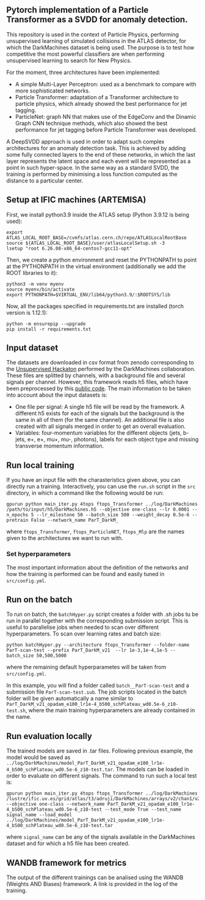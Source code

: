 ## Pytorch implementation of a Particle Transformer as a SVDD for anomaly detection.
This repository is used in the context of Particle Physics, performing unsupervised learning of simulated collisions in the ATLAS detector, for which the DarkMachines dataset is being used. The purpose is to test how competitive the most powerful classifiers are when performing unsupervised learning to search for New Physics.

For the moment, three architectures have been implemented:
* A simple Multi-Layer Perceptron: used as a benchmark to compare with more sophisticated networks.
* Particle Transformer: adaptation of a Transformer architecture to particle physics, which already showed the best performance for jet tagging.
* ParticleNet: graph NN that makes use of the EdgeConv and the Dinamic Graph CNN technique methods, which also showed the best performance for jet tagging before Particle Transformer was developed.

A DeepSVDD approach is used in order to adapt such complex architectures for an anomaly detection task. This is achieved by adding some fully connected layers to the end of these networks, in which the last layer represents the latent space and each event will be represented as a point in such hyper-space. In the same way as a standard SVDD, the training is performed by minimising a loss function computed as the distance to a particular center.

## Setup at IFIC machines (ARTEMISA)
First, we install python3.9 inside the ATLAS setup (Python 3.9.12 is being used):
``` 
export ATLAS_LOCAL_ROOT_BASE=/cvmfs/atlas.cern.ch/repo/ATLASLocalRootBase
source ${ATLAS_LOCAL_ROOT_BASE}/user/atlasLocalSetup.sh -3
lsetup "root 6.26.08-x86_64-centos7-gcc11-opt"
```
Then, we create a python environment and reset the PYTHONPATH to point at the PYTHONPATH in the virtual environment (additionally we add the ROOT libraries to it):
```
python3 -m venv myenv
source myenv/bin/activate
export PYTHONPATH=$VIRTUAL_ENV/lib64/python3.9/:$ROOTSYS/lib
```
Now, all the packages specified in requirements.txt are installed (torch version is 1.12.1):
```
python -m ensurepip --upgrade
pip install -r requirements.txt
```

## Input dataset
The datasets are downloaded in csv format from zenodo corresponding to the [Unsupervised Hackaton](https://zenodo.org/record/3961917) performed by the DarkMachines collaboration. These files are splitted by channels, with a background file and several signals per channel. 
However, this framework reads h5 files, which have been preprocessed by this [public code](https://github.com/adrianrubio96/DarkMachines). The main information to be taken into account about the input datasets is:
* One file per signal: A single h5 file will be read by the framework. A different h5 exists for each of the signals but the background is the same in all of them (for the same channel). An additional file is also created with all signals merged in order to get an overall evaluation.
* Variables: four-momentum variables for the different objects (jets, b-jets, e+, e+, mu+, mu-, photons), labels for each object type and missing transverse momentum information.

## Run local training
If you have an input file with the charasteristics given above, you can directly run a training. Interactively, you can use the `run.sh` script in the `src` directory, in which a command like the following would be run:
```
gpurun python main_iter.py 4tops ftops_Transformer ../log/DarkMachines /path/to/input/h5/DarkMachines.h5 --objective one-class --lr 0.0001 --n_epochs 5 --lr_milestone 50 --batch_size 500 --weight_decay 0.5e-6 --pretrain False --network_name ParT_DarkM_
```
where `ftops_Transformer`, `ftops_ParticleNET`, `ftops_Mlp` are the names given to the architectures we want to run with.


### Set hyperparameters
The most important information about the definition of the networks and how the training is performed can be found and easily tuned in `src/config.yml`. 

## Run on the batch
To run on batch, the `batchHyper.py` script creates a folder with .sh jobs tu be run in parallel together with the corresponding submission script. This is useful to parallelise jobs when needed to scan over different hyperparameters. To scan over learning rates and batch size:
```
python batchHyper.py --architecture ftops_Transformer --folder-name ParT-scan-test --prefix ParT_DarkM_v21  --lr 1e-3,1e-4,1e-5 --batch_size 50,500,5000
```
where the remaining default hyperparametes will be taken from `src/config.yml`. 

In this example, you will find a folder called `batch__ParT-scan-test` and a submission file `ParT-scan-test.sub`. The job scripts located in the batch folder will be given automatically a name similar to `ParT_DarkM_v21_opadam_e100_lr1e-4_b500_schPlateau_wd0.5e-6_z10-test.sh`, where the main training hyperparameters are already contained in the name.

## Run evaluation locally
The trained models are saved in .tar files. Following previous example, the model would be saved as `../log/DarkMachines/model_ParT_DarkM_v21_opadam_e100_lr1e-4_b500_schPlateau_wd0.5e-6_z10-test.tar`. The models can be loaded in order to evaluate on different signals. The command to run such a local test is:
```
gpurun python main_iter.py 4tops ftops_Transformer ../log/DarkMachines /lustre/ific.uv.es/grid/atlas/t3/adruji/DarkMachines/arrays/v2/chan1/v21/h5/DarkMachines_signal_name.h5  --objective one-class --network_name ParT_DarkM_v21_opadam_e100_lr1e-4_b500_schPlateau_wd0.5e-6_z10-test --test_mode True --test_name signal_name --load_model ../log/DarkMachines/model_ParT_DarkM_v21_opadam_e100_lr1e-4_b500_schPlateau_wd0.5e-6_z10-test.tar
```
where `signal_name` can be any of the signals available in the DarkMachines dataset and for which a h5 file has been created.

## WANDB framework for metrics
The output of the different trainings can be analised using the WANDB (Weights AND Biases) framework.
A link is provided in the log of the training.
